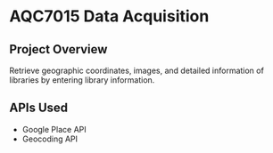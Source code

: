 # AQC7015 Data Acquisition

## Project Overview
Retrieve geographic coordinates, images, and detailed information of libraries by entering library information.

## APIs Used
- Google Place API  
- Geocoding API
